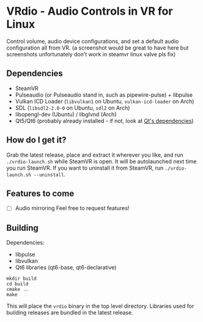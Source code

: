 # VRdio - Audio Controls in VR for Linux
Control volume, audio device configurations, and set a default audio configuration all from VR.
(a screenshot would be great to have here but screenshots unfortunately don't work in steamvr linux valve pls fix)

## Dependencies
- SteamVR
- Pulseaudio (or Pulseaudio stand in, such as pipewire-pulse) + libpulse
- Vulkan ICD Loader (`libvulkan1` on Ubuntu, `vulkan-icd-loader` on Arch)
- SDL (`libsdl2-2.0-0` on Ubuntu, `sdl2` on Arch)
- libopengl-dev (Ubuntu) / libglvnd (Arch)
- Qt5/Qt6 (probably already installed - if not, look at [Qt's dependencies](https://doc.qt.io/qt-5/linux-requirements.html))

## How do I get it?
Grab the latest release, place and extract it wherever you like, and run `./vrdio-launch.sh` while SteamVR is open. It will be autolaunched next time you run SteamVR.
If you want to uninstall it from SteamVR, run `./vrdio-launch.sh --uninstall`.

## Features to come
- [ ] Audio mirroring
Feel free to request features!

## Building
Dependencies:
- libpulse
- libvulkan
- Qt6 libraries (qt6-base, qt6-declarative)
```
mkdir build
cd build
cmake ..
make
```
This will place the `vrdio` binary in the top level directory. Libraries used for building releases are bundled in the latest release.

